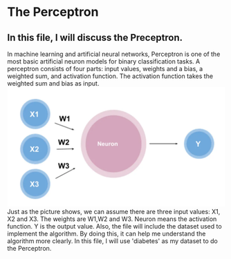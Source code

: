 The Perceptron
==============
In this file, I will discuss the Preceptron. 
--------------------------------------------
In machine learning and artificial neural networks, Perceptron is one of the most basic artificial neuron models for binary classification tasks.
A perceptron consists of four parts: input values, weights and a bias, a weighted sum, and activation function. The activation function takes the weighted sum and bias as input.
![image](https://github.com/beauty-yuwen/YL_IND577/blob/main/screenshots/1_fd0HBTmH4ZVQllH3gW94hw.webp)
Just as the picture shows, we can assume there are three input values: X1, X2 and X3. The weights are W1,W2 and W3. Neuron means the activation function. Y is the output value.
Also, the file will include the dataset used to implement the algorithm. By doing this, it can help me understand the algorithm more clearly.
In this file, I will use 'diabetes' as my dataset to do the Perceptron.
